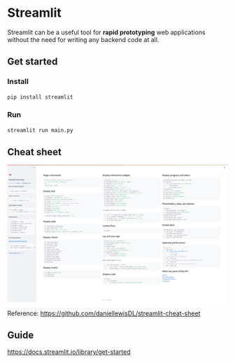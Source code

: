 # Streamlit

Streamlit can be a useful tool for **rapid prototyping** web applications without the need for writing any backend code at all.

## Get started

### Install

```bash
pip install streamlit
```

### Run

```bash
streamlit run main.py
```

## Cheat sheet

![Cheat Shet](cheat-sheet.png)

Reference: https://github.com/daniellewisDL/streamlit-cheat-sheet

## Guide

https://docs.streamlit.io/library/get-started